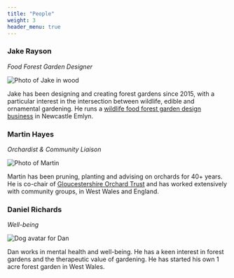```yaml
---
title: "People"
weight: 3
header_menu: true
---
```


### Jake Rayson 

_Food Forest Garden Designer_

<div class="media">
  <img class="media-figure" src="https://res.cloudinary.com/growdigital/image/upload/w_100,h_100,c_thumb,g_face,r_10/v1658416512/jake-wood.png" alt="Photo of Jake in wood">
  <p class="media-body">Jake has been designing and creating forest gardens since 2015, with a particular interest in the intersection between wildlife, edible and ornamental gardening. He runs a <a href="https://www.natureworks.org.uk/">wildlife food forest garden design business</a> in Newcastle Emlyn.</p>
</div>

### Martin Hayes

_Orchardist & Community Liaison_

<div class="media">
  <img class="media-figure" src="https://res.cloudinary.com/growdigital/image/upload/w_100,h_100,c_thumb,g_face,r_10/v1658389451/martin-hayes-orchardist-crop.png" alt="Photo of Martin">
  <p class="media-body">Martin has been pruning, planting and advising on orchards for 40+ years. He is co-chair of <a href="https://glosorchards.org/home/">Gloucestershire Orchard Trust</a> and has worked extensively with community groups, in West Wales and England. 
</p>
</div>

### Daniel Richards

_Well-being_

<div class="media">
  <img class="media-figure" src="https://res.cloudinary.com/growdigital/image/upload/w_100,h_100,c_thumb,g_face,r_10/v1631175141/alsatian-hat.jpg" alt="Dog avatar for Dan">
  <p class="media-body">Dan works in mental health and well-being. He has a keen interest in forest gardens and the therapeutic value of gardening. He has started his own 1 acre forest garden in West Wales.</p>
</div>
